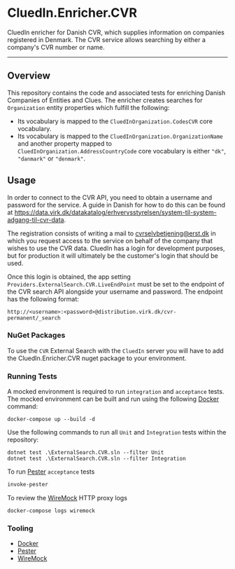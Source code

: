 # CluedIn.Enricher.CVR

CluedIn enricher for Danish CVR, which supplies information on companies registered in Denmark.
The CVR service allows searching by either a company's CVR number or name.

------

## Overview

This repository contains the code and associated tests for enriching Danish Companies of Entities and Clues.
The enricher creates searches for `Organization` entity properties which fulfill the following:

+ Its vocabulary is mapped to the `CluedInOrganization.CodesCVR` core vocabulary.
+ Its vocabulary is mapped to the `CluedInOrganization.OrganizationName` and another property mapped to `CluedInOrganization.AddressCountryCode` core vocabulary is either `"dk"`, `"danmark"` or `"denmark"`.

## Usage

In order to connect to the CVR API, you need to obtain a username and password for the service.
A guide in Danish for how to do this can be found at <https://data.virk.dk/datakatalog/erhvervsstyrelsen/system-til-system-adgang-til-cvr-data>.

The registration consists of writing a mail to cvrselvbetjening@erst.dk in which you request access to the service on behalf of the company that wishes to use the CVR data.
CluedIn has a login for development purposes, but for production it will ultimately be the customer's login that should be used.

Once this login is obtained, the app setting `Providers.ExternalSearch.CVR.LiveEndPoint` must be set to the endpoint of the CVR search API alongside your username and password.
The endpoint has the following format:

```
http://<username>:<password>@distribution.virk.dk/cvr-permanent/_search
```

### NuGet Packages

To use the `CVR` External Search with the `CluedIn` server you will have to add the CluedIn.Enricher.CVR nuget package to your environment.

### Running Tests

A mocked environment is required to run `integration` and `acceptance` tests. The mocked environment can be built and run using the following [Docker](https://www.docker.com/) command:

```Shell
docker-compose up --build -d
```

Use the following commands to run all `Unit` and `Integration` tests within the repository:

```Shell
dotnet test .\ExternalSearch.CVR.sln --filter Unit
dotnet test .\ExternalSearch.CVR.sln --filter Integration
```

To run [Pester](https://github.com/pester/Pester) `acceptance` tests

```PowerShell
invoke-pester
```

To review the [WireMock](http://wiremock.org/) HTTP proxy logs

```Shell
docker-compose logs wiremock
```

### Tooling

- [Docker](https://www.docker.com/)
- [Pester](https://github.com/pester/Pester)
- [WireMock](http://wiremock.org/)